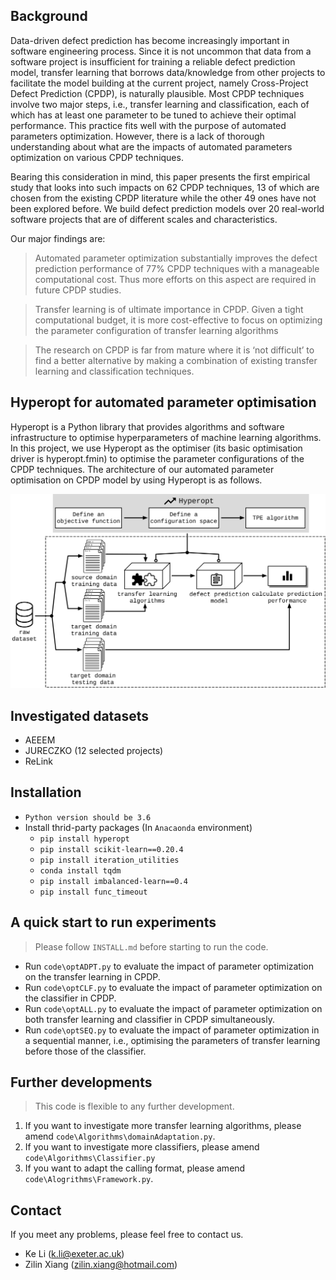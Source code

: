 ## Background
Data-driven defect prediction has become increasingly important in software engineering process. Since it is not uncommon that data from a software project is insufficient for training a reliable defect prediction model, transfer learning that borrows data/knowledge from other projects to facilitate the model building at the current project, namely Cross-Project Defect Prediction (CPDP), is naturally plausible. Most CPDP techniques involve two major steps, i.e., transfer learning and classification, each of which has at least one parameter to be tuned to achieve their optimal performance. This practice fits well with the purpose of automated parameters optimization. However, there is a lack of thorough understanding about what are the impacts of automated parameters optimization on various CPDP techniques.

Bearing this consideration in mind, this paper presents the first empirical study that looks into such impacts on 62 CPDP techniques, 13 of which are chosen from the existing CPDP literature while the other 49 ones have not been explored before. We build defect prediction models over 20 real-world software projects that are of different scales and characteristics.

Our major findings are:
> Automated parameter optimization substantially improves the defect prediction performance of 77% CPDP techniques with a manageable computational cost. Thus more efforts on this aspect are required in future CPDP studies.

> Transfer learning is of ultimate importance in CPDP. Given a tight computational budget, it is more cost-effective to focus on optimizing the parameter configuration of transfer learning algorithms

> The research on CPDP is far from mature where it is ‘not difficult’ to find a better alternative by making a combination of existing transfer learning and classification techniques.

## Hyperopt for automated parameter optimisation

Hyperopt is a Python library that provides algorithms and software infrastructure to optimise hyperparameters of machine learning algorithms. In this project, we use Hyperopt as the optimiser (its basic optimisation driver is hyperopt.fmin) to optimise the parameter configurations of the CPDP techniques. The architecture of our automated parameter optimisation on CPDP model by using Hyperopt is as follows.

![](framework.png)

## Investigated datasets

+ AEEEM
+ JURECZKO (12 selected projects)
+ ReLink

## Installation

- `Python version should be 3.6` 
- Install thrid-party packages (In `Anacaonda` environment)
  - `pip install hyperopt`
  - `pip install scikit-learn==0.20.4`
  - `pip install iteration_utilities`
  - `conda install tqdm`
  - `pip install imbalanced-learn==0.4  `
  - `pip install func_timeout`

## A quick start to run experiments

> Please follow `INSTALL.md` before starting to run the code.

+ Run `code\optADPT.py` to evaluate the impact of parameter optimization on the transfer learning in CPDP.
+ Run `code\optCLF.py` to evaluate the impact of parameter optimization on the classifier in CPDP.
+ Run `code\optALL.py` to evaluate the impact of parameter optimization on both transfer learning and classifier in CPDP simultaneously.
+ Run `code\optSEQ.py` to evaluate the impact of parameter optimization in a sequential manner, i.e., optimising the parameters of transfer learning before those of the classifier.

## Further developments

> This code is flexible to any further development.
1. If you want to investigate more transfer learning algorithms, please amend `code\Algorithms\domainAdaptation.py`.
2. If you want to investigate more classifiers, please amend `code\Algorithms\Classifier.py`
3. If you want to adapt the calling format, please amend `code\Alogrithms\Framework.py`.

## Contact

If you meet any problems, please feel free to contact us.
+ Ke Li (k.li@exeter.ac.uk)
+ Zilin Xiang (zilin.xiang@hotmail.com)
